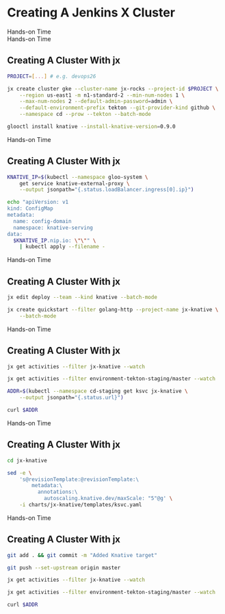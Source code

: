 <!-- .slide: class="center dark" -->
<!-- .slide: data-background="../img/background/hands-on.jpg" -->
# Creating A Jenkins X Cluster

<div class="label">Hands-on Time</div>


<!-- .slide: class="dark" -->
<div class="eyebrow"> </div>
<div class="label">Hands-on Time</div>

## Creating A Cluster With jx

```bash
PROJECT=[...] # e.g. devops26

jx create cluster gke --cluster-name jx-rocks --project-id $PROJECT \
    --region us-east1 -m n1-standard-2 --min-num-nodes 1 \
    --max-num-nodes 2 --default-admin-password=admin \
    --default-environment-prefix tekton --git-provider-kind github \
    --namespace cd --prow --tekton --batch-mode

glooctl install knative --install-knative-version=0.9.0
```


<!-- .slide: class="dark" -->
<div class="eyebrow"> </div>
<div class="label">Hands-on Time</div>

## Creating A Cluster With jx

```bash
KNATIVE_IP=$(kubectl --namespace gloo-system \
    get service knative-external-proxy \
    --output jsonpath="{.status.loadBalancer.ingress[0].ip}")

echo "apiVersion: v1
kind: ConfigMap
metadata:
  name: config-domain
  namespace: knative-serving
data:
  $KNATIVE_IP.nip.io: \"\"" \
    | kubectl apply --filename -
```


<!-- .slide: class="dark" -->
<div class="eyebrow"> </div>
<div class="label">Hands-on Time</div>

## Creating A Cluster With jx

```bash
jx edit deploy --team --kind knative --batch-mode

jx create quickstart --filter golang-http --project-name jx-knative \
    --batch-mode
```


<!-- .slide: class="dark" -->
<div class="eyebrow"> </div>
<div class="label">Hands-on Time</div>

## Creating A Cluster With jx

```bash
jx get activities --filter jx-knative --watch

jx get activities --filter environment-tekton-staging/master --watch

ADDR=$(kubectl --namespace cd-staging get ksvc jx-knative \
    --output jsonpath="{.status.url}")

curl $ADDR
```


<!-- .slide: class="dark" -->
<div class="eyebrow"> </div>
<div class="label">Hands-on Time</div>

## Creating A Cluster With jx

```bash
cd jx-knative

sed -e \
    's@revisionTemplate:@revisionTemplate:\
        metadata:\
          annotations:\
            autoscaling.knative.dev/maxScale: "5"@g' \
    -i charts/jx-knative/templates/ksvc.yaml
```


<!-- .slide: class="dark" -->
<div class="eyebrow"> </div>
<div class="label">Hands-on Time</div>

## Creating A Cluster With jx

```bash
git add . && git commit -m "Added Knative target"

git push --set-upstream origin master

jx get activities --filter jx-knative --watch

jx get activities --filter environment-tekton-staging/master --watch

curl $ADDR
```
